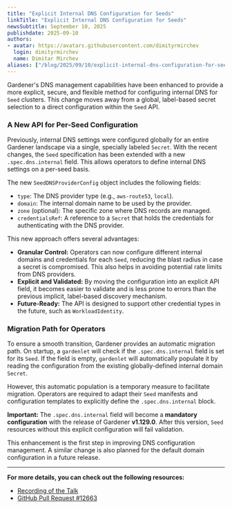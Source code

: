 ```yaml
---
title: "Explicit Internal DNS Configuration for Seeds"
linkTitle: "Explicit Internal DNS Configuration for Seeds"
newsSubtitle: September 10, 2025
publishdate: 2025-09-10
authors:
- avatar: https://avatars.githubusercontent.com/dimityrmirchev
  login: dimityrmirchev
  name: Dimitar Mirchev
aliases: ["/blog/2025/09/10/explicit-internal-dns-configuration-for-seeds"]
---
```


Gardener's DNS management capabilities have been enhanced to provide a more explicit, secure, and flexible method for configuring internal DNS for `Seed` clusters. This change moves away from a global, label-based secret selection to a direct configuration within the `Seed` API.

### A New API for Per-Seed Configuration

Previously, internal DNS settings were configured globally for an entire Gardener landscape via a single, specially labeled `Secret`. With the recent changes, the `Seed` specification has been extended with a new `.spec.dns.internal` field. This allows operators to define internal DNS settings on a per-seed basis.

The new `SeedDNSProviderConfig` object includes the following fields:
*   `type`: The DNS provider type (e.g., `aws-route53`, `local`).
*   `domain`: The internal domain name to be used by the provider.
*   `zone` (optional): The specific zone where DNS records are managed.
*   `credentialsRef`: A reference to a `Secret` that holds the credentials for authenticating with the DNS provider.

This new approach offers several advantages:
*   **Granular Control:** Operators can now configure different internal domains and credentials for each `Seed`, reducing the blast radius in case a secret is compromised. This also helps in avoiding potential rate limits from DNS providers.
*   **Explicit and Validated:** By moving the configuration into an explicit API field, it becomes easier to validate and is less prone to errors than the previous implicit, label-based discovery mechanism.
*   **Future-Ready:** The API is designed to support other credential types in the future, such as `WorkloadIdentity`.

### Migration Path for Operators

To ensure a smooth transition, Gardener provides an automatic migration path. On startup, a `gardenlet` will check if the `.spec.dns.internal` field is set for its `Seed`. If the field is empty, `gardenlet` will automatically populate it by reading the configuration from the existing globally-defined internal domain `Secret`.

However, this automatic population is a temporary measure to facilitate migration. Operators are required to adapt their `Seed` manifests and configuration templates to explicitly define the `.spec.dns.internal` block.

**Important:** The `.spec.dns.internal` field will become a **mandatory configuration** with the release of Gardener **v1.129.0**. After this version, `Seed` resources without this explicit configuration will fail validation.

This enhancement is the first step in improving DNS configuration management. A similar change is also planned for the default domain configuration in a future release.

***

**For more details, you can check out the following resources:**
*   [Recording of the Talk](https://youtu.be/aUCxInp-yaA?t=1109)
*   [GitHub Pull Request #12663](https://github.com/gardener/gardener/pull/12663)